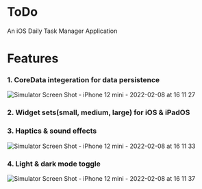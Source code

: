 # ToDo
An iOS Daily Task Manager Application
# Features
### 1. CoreData integeration for data persistence

 ![Simulator Screen Shot - iPhone 12 mini - 2022-02-08 at 16 11 27](https://user-images.githubusercontent.com/87484626/154986027-373046da-dac6-4e61-bdd3-5c76c100043b.png)


### 2. Widget sets(small, medium, large) for iOS & iPadOS


### 3. Haptics & sound effects

![Simulator Screen Shot - iPhone 12 mini - 2022-02-08 at 16 11 33](https://user-images.githubusercontent.com/87484626/154986116-cb170741-7e84-4613-ae0b-1a8d4f916d6b.png)



### 4. Light & dark mode toggle

![Simulator Screen Shot - iPhone 12 mini - 2022-02-08 at 16 11 37](https://user-images.githubusercontent.com/87484626/154971877-22810609-f0eb-4f8f-967f-d44d1a6a029a.png)
